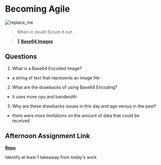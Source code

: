 # Becoming Agile

![replace_me](https://codeworks.blob.core.windows.net/public/assets/img/illustrations/placeholder.svg)

> When in doubt Scrum it out.

> **📖 [Base64 Images](https://codeworksacademy.com/fs-student-guide/resources/wk8-9/06-Base64)**

## Questions

1. What is a Base64 Encoded Image?
- a string of text that represents an image file
2. What are the drawbacks of using Base64 Encoding?
- it uses more cpu and bandwidth
3. Why are these drawbacks issues in this day and age versus in the past?
- there were more limitations on the amount of data that could be received 
## Afternoon Assignment Link

**[Repo](https://github.com/BrysonBloom/no_link)**

Identify at least 1 takeaway from today's work
